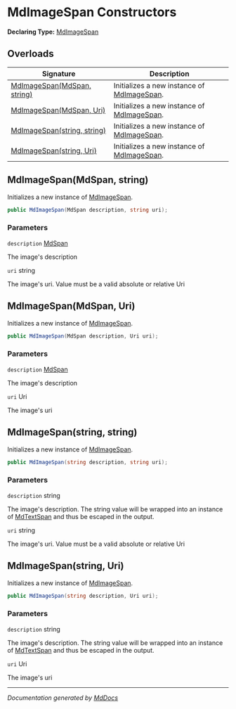# MdImageSpan Constructors

**Declaring Type:** [MdImageSpan](../index.md)

## Overloads

| Signature                                                | Description                                               |
| -------------------------------------------------------- | --------------------------------------------------------- |
| [MdImageSpan(MdSpan, string)](#mdimagespanmdspan-string) | Initializes a new instance of [MdImageSpan](../index.md). |
| [MdImageSpan(MdSpan, Uri)](#mdimagespanmdspan-uri)       | Initializes a new instance of [MdImageSpan](../index.md). |
| [MdImageSpan(string, string)](#mdimagespanstring-string) | Initializes a new instance of [MdImageSpan](../index.md). |
| [MdImageSpan(string, Uri)](#mdimagespanstring-uri)       | Initializes a new instance of [MdImageSpan](../index.md). |

## MdImageSpan(MdSpan, string)

Initializes a new instance of [MdImageSpan](../index.md).

```csharp
public MdImageSpan(MdSpan description, string uri);
```

### Parameters

`description`  [MdSpan](../../MdSpan/index.md)

The image's description

`uri`  string

The image's uri. Value must be a valid absolute or relative Uri

## MdImageSpan(MdSpan, Uri)

Initializes a new instance of [MdImageSpan](../index.md).

```csharp
public MdImageSpan(MdSpan description, Uri uri);
```

### Parameters

`description`  [MdSpan](../../MdSpan/index.md)

The image's description

`uri`  Uri

The image's uri

## MdImageSpan(string, string)

Initializes a new instance of [MdImageSpan](../index.md).

```csharp
public MdImageSpan(string description, string uri);
```

### Parameters

`description`  string

The image's description. The string value will be wrapped into an instance of [MdTextSpan](../../MdTextSpan/index.md) and thus be escaped in the output.

`uri`  string

The image's uri. Value must be a valid absolute or relative Uri

## MdImageSpan(string, Uri)

Initializes a new instance of [MdImageSpan](../index.md).

```csharp
public MdImageSpan(string description, Uri uri);
```

### Parameters

`description`  string

The image's description. The string value will be wrapped into an instance of [MdTextSpan](../../MdTextSpan/index.md) and thus be escaped in the output.

`uri`  Uri

The image's uri

___

*Documentation generated by [MdDocs](https://github.com/ap0llo/mddocs)*
